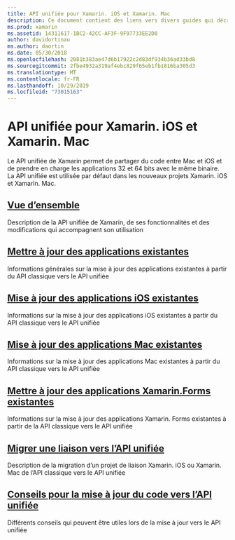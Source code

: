 ```yaml
---
title: API unifiée pour Xamarin. iOS et Xamarin. Mac
description: Ce document contient des liens vers divers guides qui décrivent les API unifiée de Xamarin. Contenu lié fournit une vue d’ensemble de la API unifiée et explique comment migrer les projets existants.
ms.prod: xamarin
ms.assetid: 14311617-1BC2-42CC-AF3F-9F97733EE2D0
author: davidortinau
ms.author: daortin
ms.date: 05/30/2018
ms.openlocfilehash: 2081b383ae47d6b17922c2d83df934b36ad33bd8
ms.sourcegitcommit: 2fbe4932a319af4ebc829f65eb1fb1816ba305d3
ms.translationtype: MT
ms.contentlocale: fr-FR
ms.lasthandoff: 10/29/2019
ms.locfileid: "73015163"
---
```

# <a name="unified-api-for-xamarinios-and-xamarinmac"></a>API unifiée pour Xamarin. iOS et Xamarin. Mac

Le API unifiée de Xamarin permet de partager du code entre Mac et iOS et de prendre en charge les applications 32 et 64 bits avec le même binaire. La API unifiée est utilisée par défaut dans les nouveaux projets Xamarin. iOS et Xamarin. Mac.

## <a name="overviewoverviewmd"></a>[Vue d’ensemble](overview.md)

Description de la API unifiée de Xamarin, de ses fonctionnalités et des modifications qui accompagnent son utilisation

## <a name="update-existing-appsupdating-appsmd"></a>[Mettre à jour des applications existantes](updating-apps.md)

Informations générales sur la mise à jour des applications existantes à partir du API classique vers le API unifiée

## <a name="updating-existing-ios-appsupdating-ios-appsmd"></a>[Mise à jour des applications iOS existantes](updating-ios-apps.md)

Informations sur la mise à jour des applications iOS existantes à partir du API classique vers le API unifiée

## <a name="updating-existing-mac-appsupdating-mac-appsmd"></a>[Mise à jour des applications Mac existantes](updating-mac-apps.md)

Informations sur la mise à jour des applications Mac existantes à partir du API classique vers le API unifiée

## <a name="update-existing-xamarinforms-appsupdating-xamarin-forms-appsmd"></a>[Mettre à jour des applications Xamarin.Forms existantes](updating-xamarin-forms-apps.md)

Informations sur la mise à jour des applications Xamarin. Forms existantes à partir de la API classique vers le API unifiée

## <a name="migrating-a-binding-to-the-unified-apiupdate-bindingmd"></a>[Migrer une liaison vers l’API unifiée](update-binding.md)

Description de la migration d’un projet de liaison Xamarin. iOS ou Xamarin. Mac de l’API classique vers le API unifiée

## <a name="tips-for-updating-code-to-the-unified-apiupdating-tipsmd"></a>[Conseils pour la mise à jour du code vers l’API unifiée](updating-tips.md)

Différents conseils qui peuvent être utiles lors de la mise à jour vers le API unifiée
